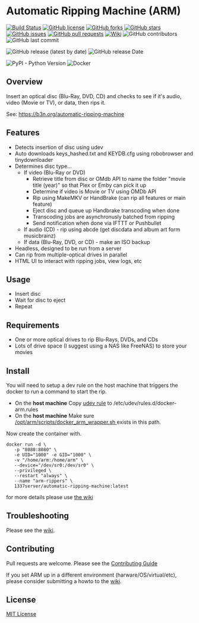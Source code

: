 # Automatic Ripping Machine (ARM)
[![Build Status](https://travis-ci.com/1337-server/automatic-ripping-machine.svg?branch=v2.3_dev)](https://travis-ci.com/1337-server/automatic-ripping-machine)
[![GitHub license](https://img.shields.io/github/license/1337-server/automatic-ripping-machine?style=plastic)](https://github.com/1337-server/automatic-ripping-machine/blob/v2.3_dev/LICENSE)
[![GitHub forks](https://img.shields.io/github/forks/1337-server/automatic-ripping-machine?style=plastic)](https://github.com/1337-server/automatic-ripping-machine/network)
[![GitHub stars](https://img.shields.io/github/stars/1337-server/automatic-ripping-machine?style=plastic)](https://github.com/1337-server/automatic-ripping-machine/stargazers)
[![GitHub issues](https://img.shields.io/github/issues/1337-server/automatic-ripping-machine?style=plastic)](https://github.com/1337-server/automatic-ripping-machine/issues)
[![GitHub pull requests](https://img.shields.io/github/issues-pr/1337-server/automatic-ripping-machine?style=plastic)](https://github.com/1337-server/automatic-ripping-machine/pulls)
[![Wiki](https://img.shields.io/badge/Wiki-Get%20Help-brightgreen?style=plastic)](https://github.com/1337-server/automatic-ripping-machine/wiki)
![GitHub contributors](https://img.shields.io/github/contributors/1337-server/automatic-ripping-machine?style=plastic)
![GitHub last commit](https://img.shields.io/github/last-commit/1337-server/automatic-ripping-machine?&style=plastic)

![GitHub release (latest by date)](https://img.shields.io/github/v/release/1337-server/automatic-ripping-machine?label=Latest%20Stable%20Version&style=plastic) ![GitHub release Date](https://img.shields.io/github/release-date/1337-server/automatic-ripping-machine?label=Latest%20Stable%20Released&style=plastic) 


![PyPI - Python Version](https://img.shields.io/pypi/pyversions/django?style=plastic)
![Docker](https://img.shields.io/docker/pulls/1337server/automatic-ripping-machine.svg)


## Overview

Insert an optical disc (Blu-Ray, DVD, CD) and checks to see if it's audio, video (Movie or TV), or data, then rips it.

See: https://b3n.org/automatic-ripping-machine


## Features

- Detects insertion of disc using udev
- Auto downloads keys_hashed.txt and KEYDB.cfg using robobrowser and tinydownloader
- Determines disc type...
  - If video (Blu-Ray or DVD)
    - Retrieve title from disc or OMdb API to name the folder "movie title (year)" so that Plex or Emby can pick it up
    - Determine if video is Movie or TV using OMDb API
    - Rip using MakeMKV or HandBrake (can rip all features or main feature)
    - Eject disc and queue up Handbrake transcoding when done
    - Transcoding jobs are asynchronusly batched from ripping
    - Send notification when done via IFTTT or Pushbullet
  - If audio (CD) - rip using abcde (get discdata and album art form musicbrainz)
  - If data (Blu-Ray, DVD, or CD) - make an ISO backup
- Headless, designed to be run from a server
- Can rip from multiple-optical drives in parallel
- HTML UI to interact with ripping jobs, view logs, etc



## Usage

- Insert disc
- Wait for disc to eject
- Repeat


## Requirements

- One or more optical drives to rip Blu-Rays, DVDs, and CDs
- Lots of drive space (I suggest using a NAS like FreeNAS) to store your movies


## Install
You will need to setup a dev rule on the host machine that triggers the docker to run a command to start the rip.
 - On the **host machine** Copy [udev rule](https://github.com/1337-server/automatic-ripping-machine/blob/docker/setup/docker-arm.rules) to /etc/udev/rules.d/docker-arm.rules
 - On the **host machine**  Make sure [/opt/arm/scripts/docker_arm_wrapper.sh ](https://github.com/1337-server/automatic-ripping-machine/blob/docker/scripts/docker_arm_wrapper.sh) exists in this path.

Now create the container with.
 ```
 docker run -d \
    -p "8080:8080" \
    -e UID="1000" -e GID="1000" \
    -v "/home/arm:/home/arm" \
    --device="/dev/sr0:/dev/sr0" \
    --privileged \
    --restart "always" \
    --name "arm-rippers" \
    1337server/automatic-ripping-machine:latest
```

for more details please use [the wiki](https://github.com/1337-server/automatic-ripping-machine/wiki/docker)
 
## Troubleshooting
 Please see the [wiki](https://github.com/1337-server/automatic-ripping-machine/wiki/).

## Contributing

Pull requests are welcome.  Please see the [Contributing Guide](https://github.com/1337-server/automatic-ripping-machine/wiki/Contributing-Guide)

If you set ARM up in a different environment (harware/OS/virtual/etc), please consider submitting a howto to the [wiki](https://github.com/1337-server/automatic-ripping-machine/wiki/).

## License

[MIT License](LICENSE)
